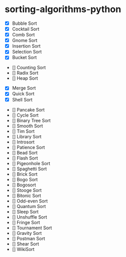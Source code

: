# sorting-algorithms-python




- [x] Bubble Sort
- [x] Cocktail Sort
- [x] Comb Sort
- [x] Gnome Sort
- [x] Insertion Sort
- [x] Selection Sort
- [x] Bucket Sort
- [] Counting Sort
- [] Radix Sort
- [] Heap Sort
- [x] Merge Sort
- [x] Quick Sort
- [x] Shell Sort
- [] Pancake Sort
- [] Cycle Sort
- [] Binary Tree Sort
- [] Smooth Sort
- [] Tim Sort
- [] Library Sort
- [] Introsort
- [] Patience Sort
- [] Bead Sort
- [] Flash Sort
- [] Pigeonhole Sort
- [] Spaghetti Sort
- [] Brick Sort
- [] Bogo Sort
- [] Bogosort
- [] Stooge Sort
- [] Bitonic Sort
- [] Odd-even Sort
- [] Quantum Sort
- [] Sleep Sort
- [] Unshuffle Sort
- [] Fringe Sort
- [] Tournament Sort
- [] Gravity Sort
- [] Postman Sort
- [] Shear Sort
- [] WikiSort
